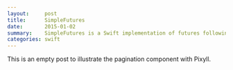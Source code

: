 ```yaml
---
layout:     post
title:      SimpleFutures
date:       2015-01-02
summary:    SimpleFutures is a Swift implementation of futures following the the Scala Futures Spec.
categories: swift
---
```


This is an empty post to illustrate the pagination component with Pixyll.
